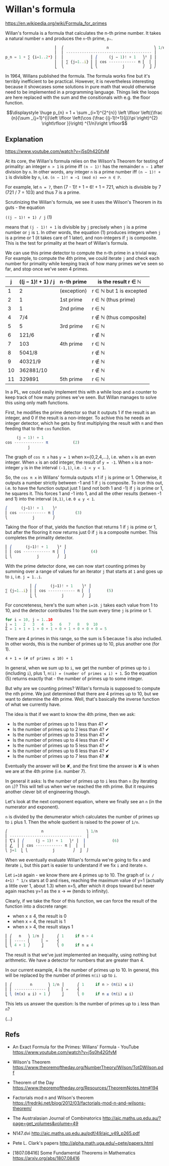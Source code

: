 # Willan's formula

https://en.wikipedia.org/wiki/Formula_for_primes

Willan's formula is a formula that calculates the n-th prime number. It takes a natural number `n` and produces the `n`-th prime, `pₙ`.

```js
                      ⎢  ⎛                   n                    ⎞ 1/n ⎥
                      ⎢  ⎜ -------------------------------------- ⎟     ⎥
p_n = 1 + ∑ {i=1..2ⁿ} ⎢  ⎜            ⎢ ⎛     (j − 1)! + 1   ⎞² ⎥ ⎟     ⎥
                      ⎢  ⎜ ∑ {j=1..i} ⎢ ⎢ cos ------------ π ⎢  ⎢ ⎟     ⎥
                      ⎣  ⎝            ⎣ ⎝           j        ⎠  ⎦ ⎠     ⎦
```

In 1964, Willans published the formula. The formula works fine but it's terribly inefficient to be practical. However, it is nevertheless interesting because it showcases some solutions in pure math that would otherwise need to be implemented in a programming language. Things liek the loops are here replaced with the sum and the consitionals with e.g. the floor function.

$$\displaystyle \huge p_{n} = 1 + \sum _{i=1}^{2^{n}}
\left \lfloor \left({\frac {n}{\sum _{j=1}^{i}\left \lfloor 
\left(\cos {\frac {(j-1)!+1}{j}}\pi \right)^{2}
\right\rfloor }}\right) ^{1/n}\right \rfloor$$

## Explanation

https://www.youtube.com/watch?v=j5s0h42GfvM

At its core, the Willan's formula relies on the Wilson's Theorem for testing of primality: an integer `n > 1` is prime iff `(n − 1)!` has the remainder `n − 1` after division by `n`. In other words, any integer `n` is a prime number iff `(n − 1)! + 1` is divisible by `n`, i.e. `(n − 1)! ≡ −1 (mod n) ==> n ∈ ℙ`.

For example, let `n = 7`, then (7 - 1)! + 1 = 6! + 1 = 721, which is divisible by 7 (721 / 7 = 103) and thus 7 is a prime.

Scrutinizing the Willan's formula, we see it uses the Wilson's Theorem in its guts - the equation

`((j − 1)! + 1) / j`     (1)

means that `(j - 1)! + 1` is divisible by `j` precisely when `j` is a prime number or `j` is `1`. In other words, the equation (1) produces integers when `j` is a prime or 1 (it takes care of 1 later), and non-integers if `j` is composite. This is the test for primality at the heart of Willan's formula.

We can use this prime detector to compute the n-th prime in a trivial way. For example, to compute the 4th prime, we could iterate `j` and check each number for primality while keeping track of how many primes we've seen so far, and stop once we've seen 4 primes.

j | ((j − 1)! + 1) / j | n-th prime       | is the result r ∈ ℕ
--|--------------------|------------------|------------------------
1 | 2                  | (exception)      | r ∈ ℕ but 1 is excepted
2 | 1                  | 1st prime        | r ∈ ℕ (thus prime)
3 | 1                  | 2nd prime        | r ∈ ℕ
4 | 7/4                |                  | r ∉ ℕ (thus composite)
5 | 5                  | 3rd prime        | r ∈ ℕ
6 | 121/6              |                  | r ∉ ℕ
7 | 103                | 4th prime        | r ∈ ℕ
8 | 5041/8             |                  | r ∉ ℕ
9 | 40321/9            |                  | r ∉ ℕ
10| 362881/10          |                  | r ∉ ℕ
11| 329891             | 5th prime        | r ∈ ℕ


In a PL, we could easily implement this with a while loop and a counter to keep track of how many primes we've seen. But Willan manages to solve this using only math functions.

First, he modifies the prime detector so that it outputs 1 if the result is an integer, and 0 if the result is a non-integer. To achive this he needs an integer detector, which he gets by first multiplying the result with `π` and then feeding that to the `cos` function.

```js
     (j − 1)! + 1
cos ------------- π           (2)
          j
```

The graph of `cos π x` has `y = 1` when x={0,2,4,…}, i.e. when `x` is an even integer. When `x` is an odd integer, the result of `y = -1`. When `x` is a non-integer `y` is in the interval `(-1,1)`, i.e. `-1 < y < 1`.

So, the `cos π x` in Willans' formula outputs ±1 if `j` is prime or 1. Otherwise, it outputs a number strictly between -1 and 1 if `j` is composite. To iron this out, i.e. to have the function output just 1 (and not both 1 and -1) if `j` is prime or 1, he squares it. This forces 1 and -1 into 1, and all the other results (betwen -1 and 1) into the interval `[0,1)`, i.e. `0 ≤ y < 1`.

```js
⎛      (j−1)! + 1    ⎞²
⎢ cos ------------ π ⎢         (3)
⎝           j        ⎠
```

Taking the floor of that, yields the function that returns 1 if `j` is prime or 1, but after the flooring it now returns just 0 if `j` is a composite number. This completes the primality detector.

```js
⎢ ⎛      (j−1)! + 1    ⎞² ⎥
⎢ ⎢ cos ------------ π ⎢  ⎢           (4)
⎣ ⎝           j        ⎠  ⎦
```

With the prime detector done, we can now start counting primes by summing over a range of values for an iterator `j` that starts at `1` and goes up to `i`, i.e. `j = 1..i`.

```js
           ⎢ ⎛      (j−1)! + 1    ⎞² ⎥
∑ {j=1..i} ⎢ ⎢ cos ------------ π ⎢  ⎢       (5)
           ⎣ ⎝           j        ⎠  ⎦
```

For concreteness, here's the sum when `i=10`. `j` takes each value from 1 to 10, and the detector contributes 1 to the sum every time `j` is prime or 1.

```h
for i = 10, j = 1..10
j = 1   2   3   4   5   6   7   8   9  10
Σ = 1 + 1 + 1 + 0 + 1 + 0 + 1 + 0 + 0 + 0 = 5
```

There are 4 primes in this range, so the sum is 5 because 1 is also included. In other words, this is the number of primes up to 10, plus another one (for 1).

`4 + 1 = (# of primes ≤ 10) + 1`

In general, when we sum up to `i`, we get the number of primes up to `i` (including `i`), plus 1, `π(i) = (number of primes ≤ i) + 1`. So the equation (5) returns exactly that - the number of primes up to some integer.

But why are we counting primes? Willan's formula is supposed to compute the nth prime. We just determined that there are 4 primes up to 10, but we want to determine the 4th prime. Well, that's basically the inverse function of what we currently have.

The idea is that if we want to know the 4th prime, then we ask:
- Is the number of primes up to 1 less than 4?  ✔
- Is the number of primes up to 2 less than 4?  ✔
- Is the number of primes up to 3 less than 4?  ✔
- Is the number of primes up to 4 less than 4?  ✔
- Is the number of primes up to 5 less than 4?  ✔
- Is the number of primes up to 6 less than 4?  ✔
- Is the number of primes up to 7 less than 4?  ✘

Eventually the answer will be ✘, and the first time the answer is ✘ is when we are at the 4th prime (i.e. number 7).

In general it asks: Is the number of primes up to `i` less than `n` (by iterating on `i`)? This will tell us when we've reached the nth prime. But it requires another clever bit of engineering though.

Let's look at the next component equation, where we finally see an `n` (in the numerator and exponent).

`n` is divided by the denumerator which calculates the number of primes up to `i` plus 1. Then the whole quotient is raised to the power of `1/n`.

```js
⎛               n                   ⎞ 1/n
⎜ --------------------------------  ⎟
⎜ ⎲i ⎢ ⎛     (j − 1)! + 1   ⎞² ⎥  ⎟            (6)
⎜ ⎳  ⎢ ⎢ cos ------------ π ⎢  ⎢  ⎟
⎝ j=1  ⎣ ⎝           j        ⎠  ⎦  ⎠
```

When we eventually evaluate Willan's formula we're going to fix `n` and iterate `i`, but this part is easier to understand if we fix `i` and iterate `n`.

Let `i=10` again - we know there are 4 primes up to 10. 
The graph of `(x / 4+1) ^ 1/x` stars at 0 and rises, reaching the maximum value of y=1 (actually a little over 1, about 1.3) when x=5, after which it drops toward but never again reaches y=1 as the x → ∞ (tends to infinity).

Clearly, if we take the floor of this function, we can force the result of the function into a discrete range:
- when x ≤ 4, the result is 0
- when x = 4, the result is 1
- when x > 4, the result stays 1

```js
⎢ ⎛   n   ⎞ 1/n ⎥      ⎛ 1     if n > 4
⎢ ⎢ ----- ⎢     ⎢ =    ⎨
⎣ ⎝ 4 + 1 ⎠     ⎦      ⎝ 0     if n ≤ 4
```

The result is that we've just implemented an inequality, using nothing but arithmetic. We have a detector for numbers that are greater than 4.

In our current example, 4 is the number of primes up to 10. 
In general, this will be replaced by the number of primes `π(i)` up to `i`.

```js
⎢ ⎛        n       ⎞ 1/n ⎥      ⎛ 1     if n > (π(i) ≤ i)
⎢ ⎢ -------------- ⎢     ⎢ =    ⎨
⎣ ⎝ (π(x) ≤ i) + 1 ⎠     ⎦      ⎝ 0     if n ≤ (π(i) ≤ i)
```

This lets us answer the question: 
Is the number of primes up to `i` less than `n`?

(...)







## Refs

* An Exact Formula for the Primes: Willans' Formula - YouTube
https://www.youtube.com/watch?v=j5s0h42GfvM

* Wilson's Theorem
https://www.theoremoftheday.org/NumberTheory/Wilson/TotDWilson.pdf

* Theorem of the Day
https://www.theoremoftheday.org/Resources/TheoremNotes.htm#194

* Factorials mod n and Wilson's theorem
https://fredrikj.net/blog/2012/03/factorials-mod-n-and-wilsons-theorem/

* The Australasian Journal of Combinatorics
http://ajc.maths.uq.edu.au/?page=get_volumes&volume=49

* N147.dvi
http://ajc.maths.uq.edu.au/pdf/49/ajc_v49_p265.pdf

* Pete L. Clark's papers
http://alpha.math.uga.edu/~pete/papers.html

* [1807.08416] Some Fundamental Theorems in Mathematics
https://arxiv.org/abs/1807.08416
